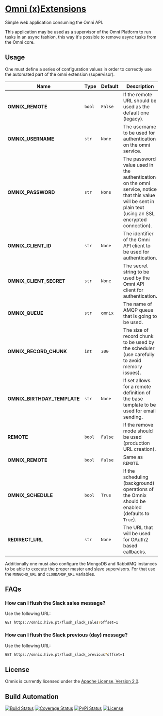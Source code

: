 # [Omni (x)Extensions](http://omnix.hive.pt)

Simple web application consuming the Omni API.

This application may be used as a supervisor of the Omni Platform to run tasks in an async
fashion, this way it's possible to remove async tasks from the Omni core.

## Usage

One must define a series of configuration values in order to correctly use the automated
part of the omni extension (supervisor).

| Name                        | Type   | Default | Description                                                                                                                                               |
| --------------------------- | ------ | ------- | --------------------------------------------------------------------------------------------------------------------------------------------------------- |
| **OMNIX_REMOTE**            | `bool` | `False` | If the remote URL should be used as the default one (legacy).                                                                                             |
| **OMNIX_USERNAME**          | `str`  | `None`  | The username to be used for authentication on the omni service.                                                                                           |
| **OMNIX_PASSWORD**          | `str`  | `None`  | The password value used in the authentication on the omni service, notice that this value will be sent in plain text (using an SSL encrypted connection). |
| **OMNIX_CLIENT_ID**         | `str`  | `None`  | The identifier of the Omni API client to be used for authentication.                                                                                      |
| **OMNIX_CLIENT_SECRET**     | `str`  | `None`  | The secret string to be used by the Omni API client for authentication.                                                                                   |
| **OMNIX_QUEUE**             | `str`  | `omnix` | The name of AMQP queue that is going to be used.                                                                                                          |
| **OMNIX_RECORD_CHUNK**      | `int`  | `300`   | The size of record chunk to be used by the scheduler (use carefully to avoid memory issues).                                                             |
| **OMNIX_BIRTHDAY_TEMPLATE** | `str`  | `None`  | If set allows for a remote definition of the base template to be used for email sending.                                                                  |
| **REMOTE**                  | `bool` | `False` | If the remove mode should be used (production URL creation).                                                                                              |
| **OMNIX_REMOTE**            | `bool` | `False` | Same as `REMOTE`.                                                                                                                                         |
| **OMNIX_SCHEDULE**          | `bool` | `True`  | If the scheduling (background) operations of the Omnix should be enabled (defaults to `True`).                                                            |
| **REDIRECT_URL**            | `str`  | `None`  | The URL that will be used for OAuth2 based callbacks.                                                                                                     |

Additionally one must also configure the MongoDB and RabbitMQ instances to be able to execute
the proper master and slave supervisors. For that use the `MONGOHQ_URL` and `CLOUDAMQP_URL` variables.

## FAQs

### How can I flush the Slack sales message?

Use the following URL:

```bash
GET https://omnix.hive.pt/flush_slack_sales?offset=1
```

### How can I flush the Slack previous (day) message?

Use the following URL:

```bash
GET https://omnix.hive.pt/flush_slack_previous?offset=1
```


## License

Omnix is currently licensed under the [Apache License, Version 2.0](http://www.apache.org/licenses/).

## Build Automation

[![Build Status](https://app.travis-ci.com/hivesolutions/omnix.svg?branch=master)](https://travis-ci.com/github/hivesolutions/omnix)
[![Coverage Status](https://coveralls.io/repos/hivesolutions/omnix/badge.svg?branch=master)](https://coveralls.io/r/hivesolutions/omnix?branch=master)
[![PyPi Status](https://img.shields.io/pypi/v/omnix.svg)](https://pypi.python.org/pypi/omnix)
[![License](https://img.shields.io/badge/license-Apache%202.0-blue.svg)](https://www.apache.org/licenses/)
